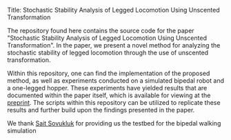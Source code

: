 Title: Stochastic Stability Analysis of Legged Locomotion Using Unscented Transformation

The repository found here contains the source code for the paper "Stochastic Stability Analysis of Legged Locomotion Using Unscented Transformation". In the paper, we present a novel method for analyzing the stochastic stability of legged locomotion through the use of unscented transformation.

Within this repository, one can find the implementation of the proposed method, as well as experiments conducted on a simulated bipedal robot and a one-legged hopper. These experiments have yielded results that are documented within the paper itself, which is available for viewing at the [preprint](https://arxiv.org/abs/2212.09361). The scripts within this repository can be utilized to replicate these results and further build upon the findings presented in the paper.

We thank [Sait Sovukluk](https://scholar.google.com/citations?user=qByQkDkAAAAJ&hl=en) for providing us the testbed for the bipedal walking simulation

